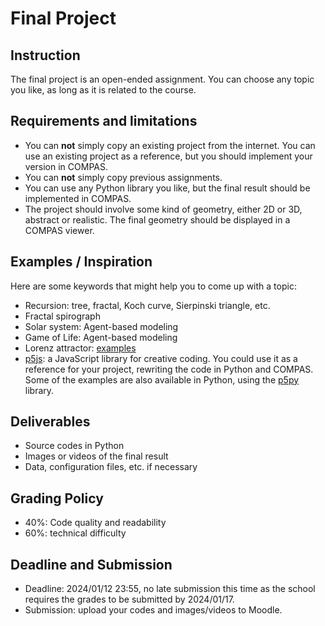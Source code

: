 # Final Project
## Instruction
The final project is an open-ended assignment. You can choose any topic you like, as long as it is related to the course. 

## Requirements and limitations
- You can __not__ simply copy an existing project from the internet. You can use an existing project as a reference, but you should implement your version in COMPAS.
- You can __not__ simply copy previous assignments.
- You can use any Python library you like, but the final result should be implemented in COMPAS.
- The project should involve some kind of geometry, either 2D or 3D, abstract or realistic. The final geometry should be displayed in a COMPAS viewer.

## Examples / Inspiration
Here are some keywords that might help you to come up with a topic:

- Recursion: tree, fractal, Koch curve, Sierpinski triangle, etc.
- Fractal spirograph
- Solar system: Agent-based modeling
- Game of Life: Agent-based modeling
- Lorenz attractor: [examples](https://www.deviantart.com/chaoticatmospheres/gallery/44050549)
- [p5js](https://p5js.org/examples/): a JavaScript library for creative coding. You could use it as a reference for your project, rewriting the code in Python and COMPAS. Some of the examples are also available in Python, using the [p5py](https://p5.readthedocs.io/en/latest/) library.

## Deliverables
- Source codes in Python
- Images or videos of the final result
- Data, configuration files, etc. if necessary

## Grading Policy
- 40%: Code quality and readability
- 60%: technical difficulty

## Deadline and Submission
- Deadline: 2024/01/12 23:55, no late submission this time as the school requires the grades to be submitted by 2024/01/17.
- Submission: upload your codes and images/videos to Moodle.
